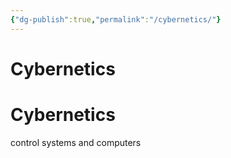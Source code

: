 ```yaml
---
{"dg-publish":true,"permalink":"/cybernetics/"}
---
```


# Cybernetics
# Cybernetics
control systems and computers
